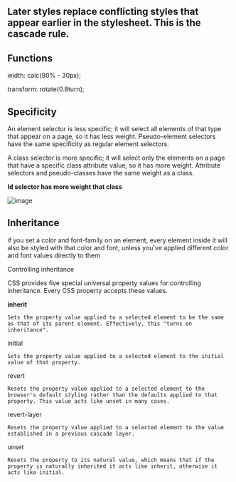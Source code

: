 
## Later styles replace conflicting styles that appear earlier in the stylesheet. This is the cascade rule.

## Functions

width: calc(90% - 30px);

transform: rotate(0.8turn);

## Specificity

An element selector is less specific; it will select all elements of that type that appear on a page, so it has less weight. Pseudo-element selectors have the same specificity as regular element selectors.

A class selector is more specific; it will select only the elements on a page that have a specific class attribute value, so it has more weight. Attribute selectors and pseudo-classes have the same weight as a class.

**Id selector has more weight that class**

![image](https://github.com/manojake/javascript-playground/assets/68778250/219245d6-863e-4e12-bf67-497112b52cd8)

## Inheritance
 if you set a color and font-family on an element, every element inside it will also be styled with that color and font, unless you've applied different color and font values directly to them

 Controlling inheritance

CSS provides five special universal property values for controlling inheritance. Every CSS property accepts these values.

**inherit**

    Sets the property value applied to a selected element to be the same as that of its parent element. Effectively, this "turns on inheritance".
initial

    Sets the property value applied to a selected element to the initial value of that property.
revert

    Resets the property value applied to a selected element to the browser's default styling rather than the defaults applied to that property. This value acts like unset in many cases.
revert-layer

    Resets the property value applied to a selected element to the value established in a previous cascade layer.
unset

    Resets the property to its natural value, which means that if the property is naturally inherited it acts like inherit, otherwise it acts like initial.


